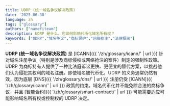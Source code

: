 ```yaml
---
title: UDRP (统一域名争议解决政策)
date: '2025-06-30'
language: zh
tags: ["glossary"]
authors: ["namefiteam"]
description: UDRP 是什么，它如何影响代币化域名所有权？
keywords: ["UDRP","域名争议","商标保护","网络抢注","法律框架"]
---
```


**UDRP (统一域名争议解决政策)** 是 [ICANN]({{ '/zh/glossary/icann/' | url }}) 针对域名注册争议（特别是涉及商标侵权或网络抢注的案件）制定的强制性政策。UDRP 为商标持有人提供了一种比法庭诉讼更快、更便宜的替代方案，以挑战他们认为侵犯其权利的域名注册。即使域名被代币化，UDRP 的义务通常仍然有效，因为底层 [DNS]({{ '/zh/glossary/dns/' | url }}) 注册仍受 [ICANN]({{ '/zh/glossary/icann/' | url }}) 政策的约束。域名代币化并不能免除合法的商标争议，并且 [智能合约]({{ '/zh/glossary/smart-contract/' | url }}) 可能需要适应可能影响域名所有权或控制权的 UDRP 决定。